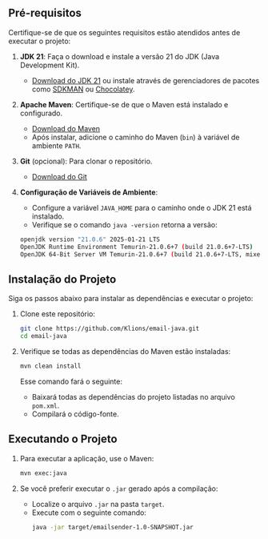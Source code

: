 ## Pré-requisitos

Certifique-se de que os seguintes requisitos estão atendidos antes de executar o projeto:

1. **JDK 21**: Faça o download e instale a versão 21 do JDK (Java Development Kit).
   - [Download do JDK 21](https://www.oracle.com/java/technologies/javase/jdk21-archive-downloads.html) ou instale através de gerenciadores de pacotes como [SDKMAN](https://sdkman.io/) ou [Chocolatey](https://chocolatey.org/).

2. **Apache Maven**: Certifique-se de que o Maven está instalado e configurado.
   - [Download do Maven](https://maven.apache.org/download.cgi)
   - Após instalar, adicione o caminho do Maven (`bin`) à variável de ambiente `PATH`.

3. **Git** (opcional): Para clonar o repositório.
   - [Download do Git](https://git-scm.com/)

4. **Configuração de Variáveis de Ambiente**:
   - Configure a variável `JAVA_HOME` para o caminho onde o JDK 21 está instalado.
   - Verifique se o comando `java -version` retorna a versão:
    ```bash
    openjdk version "21.0.6" 2025-01-21 LTS
    OpenJDK Runtime Environment Temurin-21.0.6+7 (build 21.0.6+7-LTS)
    OpenJDK 64-Bit Server VM Temurin-21.0.6+7 (build 21.0.6+7-LTS, mixed mode, sharing)
    ```

## Instalação do Projeto

Siga os passos abaixo para instalar as dependências e executar o projeto:

1. Clone este repositório:
   ```bash
   git clone https://github.com/Klions/email-java.git
   cd email-java
   ```

2. Verifique se todas as dependências do Maven estão instaladas:
   ```bash
   mvn clean install
   ```

   Esse comando fará o seguinte:
   - Baixará todas as dependências do projeto listadas no arquivo `pom.xml`.
   - Compilará o código-fonte.

## Executando o Projeto

1. Para executar a aplicação, use o Maven:
   ```bash
   mvn exec:java
   ```

2. Se você preferir executar o `.jar` gerado após a compilação:
   - Localize o arquivo `.jar` na pasta `target`.
   - Execute com o seguinte comando:
     ```bash
     java -jar target/emailsender-1.0-SNAPSHOT.jar
     ```
